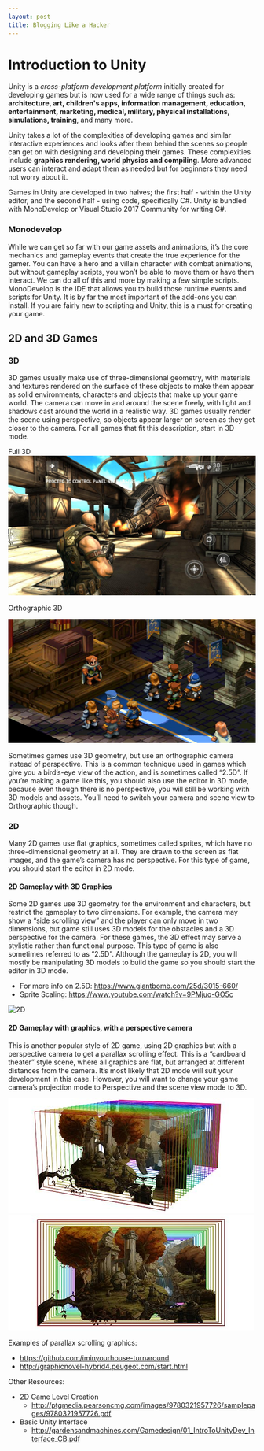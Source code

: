 ```yaml
---
layout: post
title: Blogging Like a Hacker
---
```

# Introduction to Unity 

Unity is a _cross-platform development platform_ initially created for developing games but is now used for a wide range of things such as: **architecture, art, children's apps, information management, education, entertainment, marketing, medical, military, physical installations, simulations, training**, and many more.

Unity takes a lot of the complexities of developing games and similar interactive experiences and looks after them behind the scenes so people can get on with designing and developing their games. These complexities include **graphics rendering, world physics and compiling**. More advanced users can interact and adapt them as needed but for beginners they need not worry about it.

Games in Unity are developed in two halves; the first half - within the Unity editor, and the second half - using code, specifically C#. Unity is bundled with MonoDevelop or Visual Studio 2017 Community for writing C#.
 

### Monodevelop

While we can get so far with our game assets and animations, it’s the core mechanics and gameplay events that create the true experience for the gamer. You can have a hero and a villain character with combat animations, but without gameplay scripts, you won’t be able to move them or have them interact. We can do all of this and more by making a few simple scripts. MonoDevelop is the IDE that allows you to build those runtime events and scripts for Unity. It is by far the most important of the add-ons you can install. If you are fairly new to scripting and Unity, this is a must for creating your game. 

## 2D and 3D Games

### 3D 

3D games usually make use of three-dimensional geometry, with materials and textures rendered on the surface of these objects to make them appear as solid environments, characters and objects that make up your game world. The camera can move in and around the scene freely, with light and shadows cast around the world in a realistic way. 3D games usually render the scene using perspective, so objects appear larger on screen as they get closer to the
camera. For all games that fit this description, start in 3D mode.

Full 3D
![3Deg](https://github.com/kimfoo/unitygamedevelopment/blob/master/3Deg.jpg?raw=true)

Orthographic 3D

![ortho](https://github.com/kimfoo/unitygamedevelopment/blob/master/ortho3.jpg?raw=true)

Sometimes games use 3D geometry, but use an orthographic camera instead of perspective. This is a common technique used in games which give you a bird’s-eye view of the action, and is sometimes called “2.5D”. If you’re making a game like this, you should also use the editor in 3D mode, because even though there is no perspective, you will still be working with 3D models and assets. You’ll need to switch your camera and scene view to Orthographic though.


### 2D

Many 2D games use flat graphics, sometimes called sprites, which have no three-dimensional geometry at all. They are drawn to the screen as flat images, and the game’s camera has no perspective. For this type of game, you should start the editor in 2D mode.

#### 2D Gameplay with 3D Graphics

Some 2D games use 3D geometry for the environment and characters, but restrict
the gameplay to two dimensions. For example, the camera may show a “side scrolling view” and the player can only move in two dimensions, but game still uses 3D models for the obstacles and a 3D perspective for the camera. For these games, the 3D effect may serve a stylistic rather than functional purpose. This type of game is also sometimes referred to as “2.5D”. Although the gameplay is 2D, you will mostly be manipulating 3D models to build the game so you should start the editor in 3D mode.

- For more info on 2.5D: https://www.giantbomb.com/25d/3015-660/
- Sprite Scaling: https://www.youtube.com/watch?v=9PMjuq-GO5c

![2D](https://static.giantbomb.com/uploads/original/0/30/1083239-shadowcomplex_screen14.jpg?raw=true)

#### 2D Gameplay with graphics, with a perspective camera

This is another popular style of 2D game, using 2D graphics but with a perspective camera to get a parallax scrolling effect. This is a “cardboard theater” style scene, where all graphics are flat, but arranged at different distances from the camera. It’s most likely that 2D mode will suit your development in this case. However, you will want to change your game camera’s 
projection mode to Perspective and the scene view mode to 3D.

![2D1](https://github.com/kimfoo/unitygamedevelopment/blob/master/parscroll.jpg?raw=true)
![2D2](https://github.com/kimfoo/unitygamedevelopment/blob/master/parscroll2.jpg?raw=true)

Examples of parallax scrolling graphics:
- https://github.com/iminyourhouse-turnaround
- http://graphicnovel-hybrid4.peugeot.com/start.html


Other Resources:
- 2D Game Level Creation
  - http://ptgmedia.pearsoncmg.com/images/9780321957726/samplepages/9780321957726.pdf
- Basic Unity Interface
  - http://gardensandmachines.com/Gamedesign/01_IntroToUnityDev_Interface_CB.pdf





